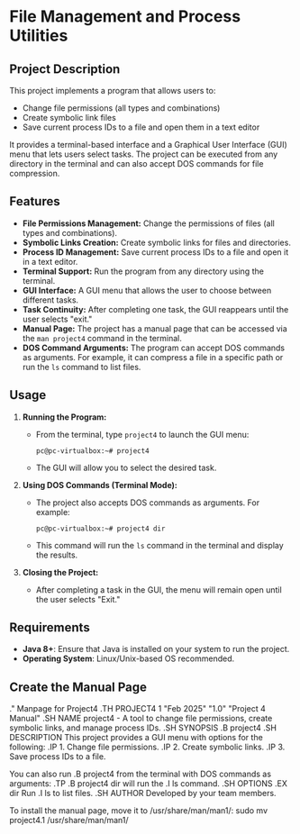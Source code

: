 #  File Management and Process Utilities

## Project Description

This project implements a program that allows users to:
- Change file permissions (all types and combinations)
- Create symbolic link files
- Save current process IDs to a file and open them in a text editor

It provides a terminal-based interface and a Graphical User Interface (GUI) menu that lets users select tasks. The project can be executed from any directory in the terminal and can also accept DOS commands for file compression.

## Features

- **File Permissions Management:** Change the permissions of files (all types and combinations).
- **Symbolic Links Creation:** Create symbolic links for files and directories.
- **Process ID Management:** Save current process IDs to a file and open it in a text editor.
- **Terminal Support:** Run the program from any directory using the terminal.
- **GUI Interface:** A GUI menu that allows the user to choose between different tasks.
- **Task Continuity:** After completing one task, the GUI reappears until the user selects "exit."
- **Manual Page:** The project has a manual page that can be accessed via the `man project4` command in the terminal.
- **DOS Command Arguments:** The program can accept DOS commands as arguments. For example, it can compress a file in a specific path or run the `ls` command to list files.

## Usage

1. **Running the Program:**
   - From the terminal, type `project4` to launch the GUI menu:
     ```
     pc@pc-virtualbox:~# project4
     ```
   - The GUI will allow you to select the desired task.

2. **Using DOS Commands (Terminal Mode):**
   - The project also accepts DOS commands as arguments. For example:
     ```
     pc@pc-virtualbox:~# project4 dir
     ```
   - This command will run the `ls` command in the terminal and display the results.

3. **Closing the Project:**
   - After completing a task in the GUI, the menu will remain open until the user selects "Exit."

## Requirements

- **Java 8+**: Ensure that Java is installed on your system to run the project.
- **Operating System**: Linux/Unix-based OS recommended.

## Create the Manual Page
.\" Manpage for Project4
.TH PROJECT4 1 "Feb 2025" "1.0" "Project 4 Manual"
.SH NAME
project4 \- A tool to change file permissions, create symbolic links, and manage process IDs.
.SH SYNOPSIS
.B project4
.SH DESCRIPTION
This project provides a GUI menu with options for the following:
.IP 1. Change file permissions.
.IP 2. Create symbolic links.
.IP 3. Save process IDs to a file.

You can also run 
.B project4 
from the terminal with DOS commands as arguments:
.TP
.B project4 dir
will run the 
.I ls 
command.
.SH OPTIONS
.EX
dir    Run 
.I ls
to list files.
.SH AUTHOR
Developed by your team members.

To install the manual page, move it to /usr/share/man/man1/:
sudo mv project4.1 /usr/share/man/man1/

